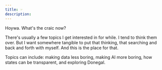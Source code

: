 ```yaml
---
title: ☞ 
description: 
---
```


Hoywa. What's the craic now?

There's usually a few topics I get interested in for while. I tend to think them over. But I want somewhere tangible to put that thinking, that searching and back and forth with myself. And this is the place for that. 

Topics can include: making data less boring, making AI more boring, how states can be transparent, and exploring Donegal.